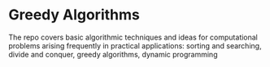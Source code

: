 # Greedy Algorithms
The repo covers basic algorithmic techniques and ideas for computational problems arising frequently in practical applications: sorting and searching, divide and conquer, greedy algorithms, dynamic programming
